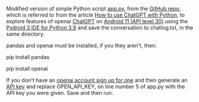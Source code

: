 Modified version of simple Python script [app.py](https://github.com/NextIdeaTechUS/chatgpt-python-example/raw/master/app.py), from the [GitHub repo](https://github.com/NextIdeaTechUS/chatgpt-python-example), which is referred to from the article [How to use ChatGPT with Python](https://blog.nextideatech.com/how-to-use-chatgpt-with-python/), to explore features of openai [ChatGPT](https://chat.openai.com/chat) on [Android 11 (API level 30)](https://developer.android.com/studio/releases/platforms#11) using the [Pydroid 3 IDE for Python 3.9](https://play.google.com/store/apps/details?id=ru.iiec.pydroid3) and save the conversation to chatlog.txt, in the same directory. 

pandas and openai must be installed, if you they aren't, then:

pip install pandas

pip install openai

If you don't have an [openai account sign up for one](https://auth0.openai.com/u/signup/identifier?state=hKFo2SBPaUMyZmJqYW5IMzNVRXVvSnNYTWYtdFNBN05DSzA5d6Fur3VuaXZlcnNhbC1sb2dpbqN0aWTZIEJNTTVITDc4MU50c1FRLXYzXzNtUExtQTFVRzdURkRLo2NpZNkgRFJpdnNubTJNdTQyVDNLT3BxZHR3QjNOWXZpSFl6d0Q) and then generate an [API key](https://beta.openai.com/account/api-keys) and replace OPEN_API_KEY, on line number 5 of app.py with the API key you were given.
Save and then run.

